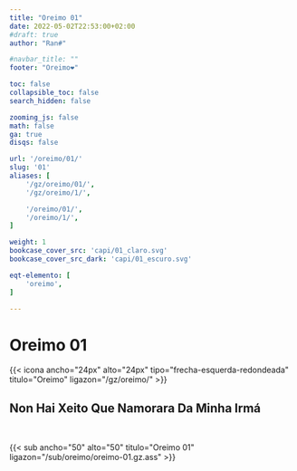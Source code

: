 ```yaml
---
title: "Oreimo 01"
date: 2022-05-02T22:53:00+02:00
#draft: true
author: "Ran#"

#navbar_title: ""
footer: "Oreimo❤️"

toc: false
collapsible_toc: false
search_hidden: false

zooming_js: false
math: false
ga: true
disqs: false

url: '/oreimo/01/'
slug: '01'
aliases: [
    '/gz/oreimo/01/',
    '/gz/oreimo/1/',

    '/oreimo/01/',
    '/oreimo/1/',
]

weight: 1
bookcase_cover_src: 'capi/01_claro.svg'
bookcase_cover_src_dark: 'capi/01_escuro.svg'

eqt-elemento: [
    'oreimo',
]

---
```


# Oreimo 01

{{< icona ancho="24px" alto="24px" tipo="frecha-esquerda-redondeada" titulo="Oreimo" ligazon="/gz/oreimo/" >}}

## Non Hai Xeito Que Namorara Da Minha Irmá

<br>

{{< sub ancho="50" alto="50" titulo="Oreimo 01" ligazon="/sub/oreimo/oreimo-01.gz.ass" >}}
